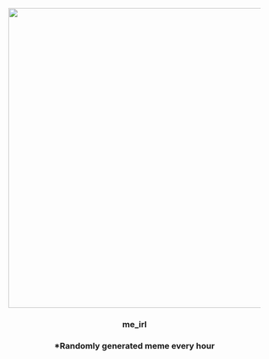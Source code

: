 <p align="center">
        <img src="https://i.redd.it/bt9feq3tng591.jpg" width="600" height="600">
        </p>
        <h3 align="center">me_irl</h3>
        <h3 align="center">*Randomly generated meme every hour</h3>
    